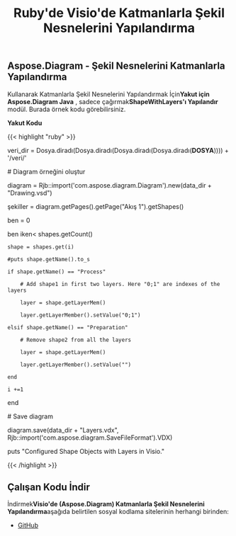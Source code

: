 ﻿---
title: Ruby'de Visio'de Katmanlarla Şekil Nesnelerini Yapılandırma
type: docs
weight: 20
url: /tr/java/configure-shape-objects-with-layers-in-visio-in-ruby/
---
## **Aspose.Diagram - Şekil Nesnelerini Katmanlarla Yapılandırma**
 Kullanarak Katmanlarla Şekil Nesnelerini Yapılandırmak İçin**Yakut için Aspose.Diagram Java** , sadece çağırmak**ShapeWithLayers'ı Yapılandır** modül. Burada örnek kodu görebilirsiniz.

**Yakut Kodu**

{{< highlight "ruby" >}}

 veri_dir = Dosya.diradı(Dosya.diradı(Dosya.diradı(Dosya.diradı(__DOSYA__)))) + '/veri/'

\# Diagram örneğini oluştur

diagram = Rjb::import('com.aspose.diagram.Diagram').new(data_dir + "Drawing.vsd")

şekiller = diagram.getPages().getPage("Akış 1").getShapes()

ben = 0

 ben iken< shapes.getCount()

    shape = shapes.get(i)

    #puts shape.getName().to_s

    if shape.getName() == "Process"

        # Add shape1 in first two layers. Here "0;1" are indexes of the layers

        layer = shape.getLayerMem()

        layer.getLayerMember().setValue("0;1")

    elsif shape.getName() == "Preparation"

        # Remove shape2 from all the layers

        layer = shape.getLayerMem()

        layer.getLayerMember().setValue("")

    end

    i +=1

end

\# Save diagram

diagram.save(data_dir + "Layers.vdx", Rjb::import('com.aspose.diagram.SaveFileFormat').VDX)

puts "Configured Shape Objects with Layers in Visio."

{{< /highlight >}}
## **Çalışan Kodu İndir**
 İndirmek**Visio'de (Aspose.Diagram) Katmanlarla Şekil Nesnelerini Yapılandırma**aşağıda belirtilen sosyal kodlama sitelerinin herhangi birinden:

- [GitHub](https://github.com/asposediagram/Aspose.Diagram-for-Java/blob/master/Plugins/Aspose_Diagram_Java_for_Ruby/lib/asposediagramjava/Layers/configureshapewithlayers.rb)
